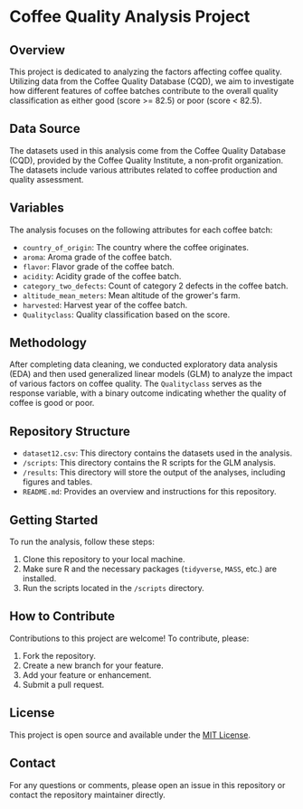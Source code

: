 # Coffee Quality Analysis Project

## Overview
This project is dedicated to analyzing the factors affecting coffee quality. Utilizing data from the Coffee Quality Database (CQD), we aim to investigate how different features of coffee batches contribute to the overall quality classification as either good (score >= 82.5) or poor (score < 82.5).

## Data Source
The datasets used in this analysis come from the Coffee Quality Database (CQD), provided by the Coffee Quality Institute, a non-profit organization. The datasets include various attributes related to coffee production and quality assessment.

## Variables
The analysis focuses on the following attributes for each coffee batch:
- `country_of_origin`: The country where the coffee originates.
- `aroma`: Aroma grade of the coffee batch.
- `flavor`: Flavor grade of the coffee batch.
- `acidity`: Acidity grade of the coffee batch.
- `category_two_defects`: Count of category 2 defects in the coffee batch.
- `altitude_mean_meters`: Mean altitude of the grower's farm.
- `harvested`: Harvest year of the coffee batch.
- `Qualityclass`: Quality classification based on the score.

## Methodology
After completing data cleaning, we conducted exploratory data analysis (EDA) and then used generalized linear models (GLM) to analyze the impact of various factors on coffee quality.
The `Qualityclass` serves as the response variable, with a binary outcome indicating whether the quality of coffee is good or poor.


## Repository Structure
- `dataset12.csv`: This directory contains the datasets used in the analysis.
- `/scripts`: This directory contains the R scripts for the GLM analysis.
- `/results`: This directory will store the output of the analyses, including figures and tables.
- `README.md`: Provides an overview and instructions for this repository.

## Getting Started
To run the analysis, follow these steps:
1. Clone this repository to your local machine.
2. Make sure R and the necessary packages (`tidyverse`, `MASS`, etc.) are installed.
3. Run the scripts located in the `/scripts` directory.

## How to Contribute
Contributions to this project are welcome! To contribute, please:
1. Fork the repository.
2. Create a new branch for your feature.
3. Add your feature or enhancement.
4. Submit a pull request.

## License
This project is open source and available under the [MIT License](LICENSE).

## Contact
For any questions or comments, please open an issue in this repository or contact the repository maintainer directly.
